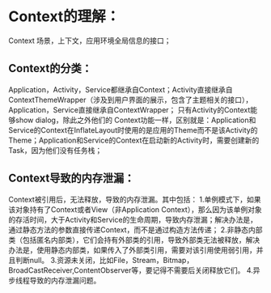 # Context的理解：
  Context 场景，上下文，应用环境全局信息的接口；
  
 ## Context的分类：
Application，Activity，Service都继承自Context；Activity直接继承自ContextThemeWrapper（涉及到用户界面的展示，包含了主题相关的接口），Application，Service直接继承自ContextWrapper；
只有Activity的Context能够show dialog，除此之外他们的	Context功能一样，区别就是：Application和Service的Context在InflateLayout时使用的是应用的Theme而不是该Activity的Theme；Application和Service的Context在启动新的Activity时，需要创建新的Task，因为他们没有任务栈；
 ## Context导致的内存泄漏：
   Context被引用后，无法释放，导致的内存泄漏。其中包括：
   1.单例模式下，如果该对象持有了Context或者View（非Application Context），那么因为该单例对象的存活时间，大于Activity和Service的生命周期，导致内存泄漏；解决办法是，通过静态方法的参数直接传递Context，而不是通过构造方法传递；
   2.非静态内部类（包括匿名内部类），它们会持有外部类的引用，导致外部类无法被释放，解决办法是，使用静态内部类，如果传入了外部类引用，需要对该引用使用弱引用，并且判断null。
   3.资源未关闭，比如File，Stream，Bitmap，BroadCastReceiver,ContentObserver等，要记得不需要后关闭释放它们。
   4.异步线程导致的内存泄漏问题。